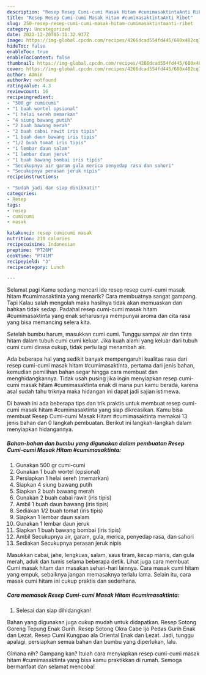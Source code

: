 ```yaml
---
description: "Resep Resep Cumi-cumi Masak Hitam #cumimasaktintaAnti Ribet"
title: "Resep Resep Cumi-cumi Masak Hitam #cumimasaktintaAnti Ribet"
slug: 250-resep-resep-cumi-cumi-masak-hitam-cumimasaktintaanti-ribet
category: Uncategorized
date: 2022-12-20T05:31:32.937Z
image: https://img-global.cpcdn.com/recipes/4266dcad554fd445/680x482cq70/resep-cumi-cumi-masak-hitam-cumimasaktinta-foto-resep-utama.jpg
hideToc: false
enableToc: true
enableTocContent: false
thumbnail: https://img-global.cpcdn.com/recipes/4266dcad554fd445/680x482cq70/resep-cumi-cumi-masak-hitam-cumimasaktinta-foto-resep-utama.jpg
cover: https://img-global.cpcdn.com/recipes/4266dcad554fd445/680x482cq70/resep-cumi-cumi-masak-hitam-cumimasaktinta-foto-resep-utama.jpg
author: Admin
authorAv: notfound
ratingvalue: 4.3
reviewcount: 16
recipeingredient:
- "500 gr cumicumi"
- "1 buah wortel opsional"
- "1 helai sereh memarkan"
- "4 siung bawang putih"
- "2 buah bawang merah"
- "2 buah cabai rawit iris tipis"
- "1 buah daun bawang iris tipis"
- "1/2 buah tomat iris tipis"
- "1 lembar daun salam"
- "1 lembar daun jeruk"
- "1 buah bawang bombai iris tipis"
- "Secukupnya air garam gula merica penyedap rasa dan sahori"
- "Secukupnya perasan jeruk nipis"
recipeinstructions:

- "Sudah jadi dan siap dinikmati!"
categories:
- Resep
tags:
- resep
- cumicumi
- masak

katakunci: resep cumicumi masak 
nutrition: 210 calories
recipecuisine: Indonesian
preptime: "PT26M"
cooktime: "PT41M"
recipeyield: "3"
recipecategory: Lunch

---
```



Selamat pagi Kamu sedang mencari ide resep resep cumi-cumi masak hitam #cumimasaktinta yang menarik? Cara membuatnya sangat gampang. Tapi Kalau salah mengolah maka hasilnya tidak akan memuaskan dan bahkan tidak sedap. Padahal resep cumi-cumi masak hitam #cumimasaktinta yang enak seharusnya mempunyai aroma dan cita rasa yang bisa memancing selera kita.


Setelah bumbu harum, masukkan cumi cumi. Tunggu sampai air dan tinta hitam dalam tubuh cumi cumi keluar. Jika kuah alami yang keluar dari tubuh cumi cumi dirasa cukup, tidak perlu lagi menambah air.

Ada beberapa hal yang sedikit banyak mempengaruhi kualitas rasa dari resep cumi-cumi masak hitam #cumimasaktinta, pertama dari jenis bahan, kemudian pemilihan bahan segar hingga cara membuat dan menghidangkannya. Tidak usah pusing jika ingin menyiapkan resep cumi-cumi masak hitam #cumimasaktinta enak di mana pun kamu berada, karena asal sudah tahu triknya maka hidangan ini dapat jadi sajian istimewa.


Di bawah ini ada beberapa tips dan trik praktis untuk membuat resep cumi-cumi masak hitam #cumimasaktinta yang siap dikreasikan. Kamu bisa membuat Resep Cumi-cumi Masak Hitam #cumimasaktinta memakai 13 jenis bahan dan 0 langkah pembuatan. Berikut ini langkah-langkah dalam menyiapkan hidangannya.

<!--inarticleads1-->

##### Bahan-bahan dan bumbu yang digunakan dalam pembuatan Resep Cumi-cumi Masak Hitam #cumimasaktinta:

1. Gunakan 500 gr cumi-cumi
1. Gunakan 1 buah wortel (opsional)
1. Persiapkan 1 helai sereh (memarkan)
1. Siapkan 4 siung bawang putih
1. Siapkan 2 buah bawang merah
1. Gunakan 2 buah cabai rawit (iris tipis)
1. Ambil 1 buah daun bawang (iris tipis)
1. Sediakan 1/2 buah tomat (iris tipis)
1. Siapkan 1 lembar daun salam
1. Gunakan 1 lembar daun jeruk
1. Siapkan 1 buah bawang bombai (iris tipis)
1. Ambil Secukupnya air, garam, gula, merica, penyedap rasa, dan sahori
1. Sediakan Secukupnya perasan jeruk nipis


Masukkan cabai, jahe, lengkuas, salam, saus tiram, kecap manis, dan gula merah, aduk dan tumis selama beberapa detik. Lihat juga cara membuat Cumi masak hitam dan masakan sehari-hari lainnya. Cara masak cumi hitam yang empuk, sebaiknya jangan memasaknya terlalu lama. Selain itu, cara masak cumi hitam ini cukup praktis dan sederhana. 

<!--inarticleads2-->

##### Cara memasak Resep Cumi-cumi Masak Hitam #cumimasaktinta:


1. Selesai dan siap dihidangkan!

Bahan yang digunakan juga cukup mudah untuk didapatkan. Resep Sotong Goreng Tepung Enak Gurih. Resep Sotong Okra Cabe Ijo Pedas Gurih Enak dan Lezat. Resep Cumi Kungpao ala Oriental Enak dan Lezat. Jadi, tunggu apalagi, persiapkan semua bahan dan bumbu yang diperlukan, lalu. 

Gimana nih? Gampang kan? Itulah cara menyiapkan resep cumi-cumi masak hitam #cumimasaktinta yang bisa kamu praktikkan di rumah. Semoga bermanfaat dan selamat mencoba!
